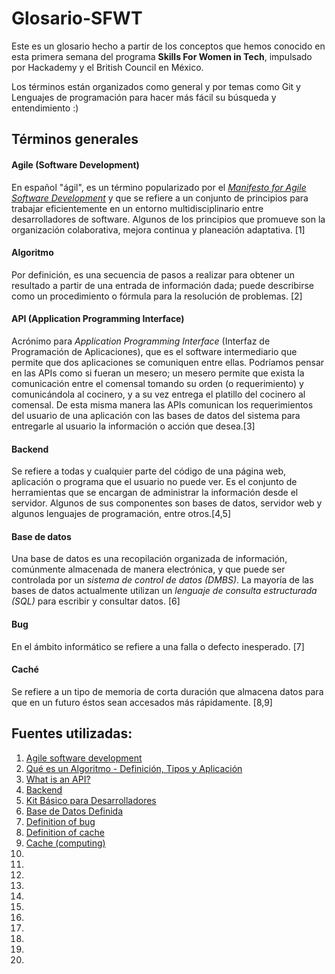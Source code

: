 # Glosario-SFWT

Este es un glosario hecho a partir de los conceptos que hemos conocido en esta primera semana del programa **Skills For Women in Tech**, impulsado por Hackademy y el British Council en México.

Los términos están organizados como general y por temas como Git y Lenguajes de programación para hacer más fácil su búsqueda y entendimiento :)

## Términos generales

#### Agile (Software Development)
En español "ágil", es un término popularizado por el [*Manifesto for Agile Software Development*](https://en.wikipedia.org/wiki/Agile_software_development#The_Manifesto_for_Agile_Software_Development) y que se refiere a un conjunto de principios para trabajar eficientemente en un entorno multidisciplinario entre desarrolladores de software. Algunos de los principios que promueve son la organización colaborativa, mejora continua y planeación adaptativa. [1]

#### Algoritmo
Por definición, es una secuencia de pasos a realizar para obtener un resultado a partir de una entrada de información dada; puede describirse como un procedimiento o fórmula para la resolución de problemas. [2]

#### API (Application Programming Interface)
Acrónimo para *Application Programming Interface* (Interfaz de Programación de Aplicaciones), que es el software intermediario que permite que dos aplicaciones se comuniquen entre ellas.
Podríamos pensar en las APIs como si fueran un mesero; un mesero permite que exista la comunicación entre el comensal tomando su orden (o requerimiento) y comunicándola al cocinero, y a su vez entrega el platillo del cocinero al comensal. De esta misma manera las APIs comunican los requerimientos del usuario de una aplicación con las bases de datos del sistema para entregarle al usuario la información o acción que desea.[3]

#### Backend
Se refiere a todas y cualquier parte del código de una página web, aplicación o programa que el usuario no puede ver. Es el conjunto de herramientas que se encargan de administrar la información desde el servidor.
Algunos de sus componentes son bases de datos, servidor web y algunos lenguajes de programación, entre otros.[4,5]

#### Base de datos
Una base de datos es una recopilación organizada de información, comúnmente almacenada de manera electrónica, y que puede ser controlada por un *sistema de control de datos (DMBS)*. La mayoría de las bases de datos actualmente utilizan un *lenguaje de consulta estructurada (SQL)* para escribir y consultar datos. [6]

#### Bug
En el ámbito informático se refiere a una falla o defecto inesperado. [7]

#### Caché
Se refiere a un tipo de memoria de corta duración que almacena datos para que en un futuro éstos sean accesados más rápidamente. [8,9]


## Fuentes utilizadas:
1. [Agile software development](https://en.wikipedia.org/wiki/Agile_software_development)
2. [Qué es un Algoritmo - Definición, Tipos y Aplicación](https://www.edrawsoft.com/es/algorithm-definition.html)
3. [What is an API?](https://www.mulesoft.com/resources/api/what-is-an-api)
4. [Backend](https://techterms.com/definition/backend)
5. [Kit Básico para Desarrolladores](https://blog.padawan.dev/kit-basico-para-desarrolladores/)
6. [Base de Datos Definida](https://www.oracle.com/mx/database/what-is-database/)
7. [Definition of bug](https://www.merriam-webster.com/dictionary/bug)
8. [Definition of cache](https://www.merriam-webster.com/dictionary/cache)
9. [Cache (computing)](https://en.wikipedia.org/wiki/Cache_(computing))
10. []()
11. []()
12. []()
13. []()
14. []()
15. []()
16. []()
17. []()
18. []()
19. []()
20. []()
